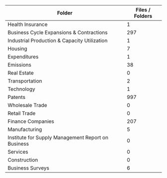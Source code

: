 | Folder                                             |   Files / Folders |
|----------------------------------------------------|-------------------|
| Health Insurance                                   |                 1 |
| Business Cycle Expansions & Contractions           |               297 |
| Industrial Production & Capacity Utilization       |                 1 |
| Housing                                            |                 7 |
| Expenditures                                       |                 1 |
| Emissions                                          |                38 |
| Real Estate                                        |                 0 |
| Transportation                                     |                 2 |
| Technology                                         |                 1 |
| Patents                                            |               997 |
| Wholesale Trade                                    |                 0 |
| Retail Trade                                       |                 0 |
| Finance Companies                                  |               207 |
| Manufacturing                                      |                 5 |
| Institute for Supply Management Report on Business |                 0 |
| Services                                           |                 0 |
| Construction                                       |                 0 |
| Business Surveys                                   |                 6 |
